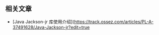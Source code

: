 ## 相关文章
- [Java Jackson-jr 库使用介绍](https://track.ossez.com/articles/PL-A-37491628/Java-Jackson-jr?edit=true
